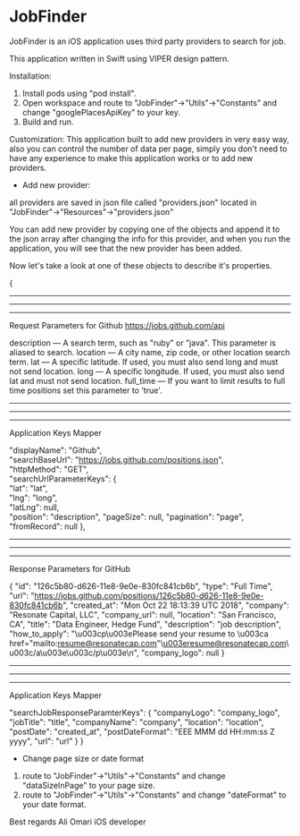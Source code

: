# JobFinder


JobFinder is an iOS application uses third party providers to search for job.

This application written in Swift using VIPER design pattern.

Installation:
1. Install pods using "pod install".
2. Open workspace and route to "JobFinder"->"Utils"->"Constants" and change "googlePlacesApiKey" to your key.
3. Build and run.


Customization:
This application built to add new providers in very easy way, also you can control the number of data per page, simply you don't need to have any experience to make this application works or to add new providers.

* Add new provider:

all providers are saved in json file called "providers.json"
located in "JobFinder"->"Resources"->"providers.json"

You can add new provider by copying one of the objects and append it to the json array after changing the info for this provider, and when you run the application, you will see that the new provider has been added.

Now let's take a look at one of these objects to describe it's properties.

{

*****************************************************************************************************************************
*****************************************************************************************************************************
*****************************************************************************************************************************
Request Parameters for Github  https://jobs.github.com/api

description — A search term, such as "ruby" or "java". This parameter is aliased to search.
location — A city name, zip code, or other location search term.
lat — A specific latitude. If used, you must also send long and must not send location.
long — A specific longitude. If used, you must also send lat and must not send location.
full_time — If you want to limit results to full time positions set this parameter to 'true'.

*****************************************************************************************************************************
*****************************************************************************************************************************
*****************************************************************************************************************************
Application Keys Mapper

"displayName": "Github",                                                          
"searchBaseUrl": "https://jobs.github.com/positions.json",     
"httpMethod": "GET",                                                                
"searchUrlParameterKeys": {                                                     
"lat": "lat",                                                                                  
"lng": "long",                                                                              
"latLng": null,                                                                             
"position": "description",
"pageSize": null,
"pagination": "page",                                                               
"fromRecord": null
},

*****************************************************************************************************************************
*****************************************************************************************************************************
*****************************************************************************************************************************
Response Parameters for GitHub

{
"id": "126c5b80-d626-11e8-9e0e-830fc841cb6b",
"type": "Full Time",
"url": "https://jobs.github.com/positions/126c5b80-d626-11e8-9e0e-830fc841cb6b",
"created_at": "Mon Oct 22 18:13:39 UTC 2018",
"company": "Resonate Capital, LLC",
"company_url": null,
"location": "San Francisco, CA",
"title": "Data Engineer, Hedge Fund",
"description": "job description",
"how_to_apply": "\u003cp\u003ePlease send your resume to \u003ca href=\"mailto:resume@resonatecap.com\"\u003eresume@resonatecap.com\u003c/a\u003e\u003c/p\u003e\n",
"company_logo": null
}
*****************************************************************************************************************************
*****************************************************************************************************************************
*****************************************************************************************************************************
Application Keys Mapper

"searchJobResponseParamterKeys": {
"companyLogo": "company_logo",
"jobTitle": "title",
"companyName": "company",
"location": "location",
"postDate": "created_at",
"postDateFormat": "EEE MMM dd HH:mm:ss Z yyyy",
"url": "url"
}
}


* Change page size or date format 

1. route to "JobFinder"->"Utils"->"Constants" and change "dataSizeInPage" to your page size.
2. route to "JobFinder"->"Utils"->"Constants" and change "dateFormat" to your date format.



Best regards
Ali Omari
iOS developer
